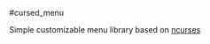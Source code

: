 #cursed_menu

Simple customizable menu library based on [ncurses](https://www.gnu.org/software/ncurses/)